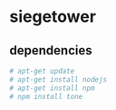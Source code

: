 # siegetower

## dependencies

```bash
# apt-get update
# apt-get install nodejs
# apt-get install npm
# npm install tone
```